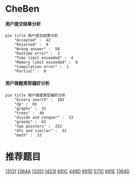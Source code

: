 # CheBen

<!-- tabs:start -->



#### **用户提交结果分析**

```mermaid
pie title 用户提交结果分析
    "Accepted" :  42
    "Rejected" :  0
    "Wrong answer" :  50
    "Runtime error" :  3
    "Time limit exceeded" :  4
    "Memory limit exceeded" :  0
    "Compilation error" :  1
    "Partial" :  0
```

#### **用户做题类型偏好分析**

```mermaid
pie title 用户做题类型偏好分析
    "binary search" :  103
    "dp" :  65
    "graphs" :  31
    "trees" :  40
    "divide and conquer" :  13
    "greedy" :  62
    "two pointers" :  252
    "dfs and similar" :  33
    "math" :  33
```



<!-- tabs:end -->
# 推荐题目
[13131](https://codeforces.com/contest/1313/problem/1)
[1364A](https://codeforces.com/contest/1364/problem/A)
[13351](https://codeforces.com/contest/1335/problem/1)
[1423I](https://codeforces.com/contest/1423/problem/I)
[691C](https://codeforces.com/contest/691/problem/C)
[449D](https://codeforces.com/contest/449/problem/D)
[691D](https://codeforces.com/contest/691/problem/D)
[571C](https://codeforces.com/contest/571/problem/C)
[691E](https://codeforces.com/contest/691/problem/E)
[1364D](https://codeforces.com/contest/1364/problem/D)
